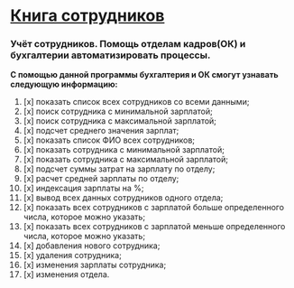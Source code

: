 # [ Книга сотрудников](****)

### **Учёт сотрудников. Помощь отделам кадров(ОК) и бухгалтерии автоматизировать процессы.**

__С помощью данной программы бухгалтерия и ОК смогут узнавать следующую информацию:__


1. [x] показать список всех сотрудников со всеми данными;
2. [x] поиск сотрудника с минимальной зарплатой;
3. [x] поиск сотрудника с максимальной зарплатой;
4. [x] подсчет среднего значения зарплат;
5. [x] показать список ФИО всех сотрудников;
1. [x] показать сотрудника с минимальной зарплатой;
2. [x] показать сотрудника с максимальной зарплатой;
3. [x] подсчет суммы затрат на зарплату по отделу;
4. [x] расчет средней зарплаты по отделу;
5. [x] индексация зарплаты на %;
6. [x] вывод всех данных сотрудников одного отдела;
7. [x] показать всех сотрудников с зарплатой больше определенного числа, которое можно указать;
8. [x] показать всех сотрудников с зарплатой меньше определенного числа, которое можно указать;
1. [x] добавления нового сотрудника;
2. [x] удаления сотрудника;
3. [x] изменения зарплаты сотрудника;
4. [x] изменения отдела.
